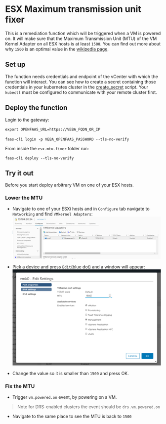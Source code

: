 # ESX Maximum transmission unit fixer

This is a remediation function which will be triggered when a VM is powered on. It will make sure that the Maximum Transmission Unit (MTU) of the VM Kernel Adapter on all ESX hosts is at least `1500`. You can find out more about why `1500` is an optimal value in the [wikipedia page](https://en.wikipedia.org/wiki/Maximum_transmission_unit).

## Set up

The function needs credentials and endpoint of the vCenter with which the function will interact. You can see how to create a secret containing those credentials in your kubernetes cluster in the [create_secret](./create_secret.sh) script. Your `kubectl` must be configured to communicate with your remote cluster first.

## Deploy the function

Login to the gateway:
```
export OPENFAAS_URL=https://VEBA_FQDN_OR_IP

faas-cli login -p VEBA_OPENFAAS_PASSWORD --tls-no-verify
```

From inside the `esx-mtu-fixer` folder run:
```
faas-cli deploy --tls-no-verify
```

## Try it out

Before you start deploy arbitrary VM on one of your ESX hosts.

### Lower the MTU

* Navigate to one of your ESXi hosts and in `Configure` tab navigate to `Networking` and find `VMkernel Adapters`:
![location](./location.PNG)

* Pick a device and press `Edit`(blue dot) and a window will appear:
![output](output.PNG)

* Change the value so it is smaller than `1500` and press OK.

### Fix the MTU

* Trigger `vm.powered.on` event, by powering on a VM.
> Note for DRS-enabled clusters the event should be `drs.vm.powered.on`
* Navigate to the same place to see the MTU is back to `1500`

